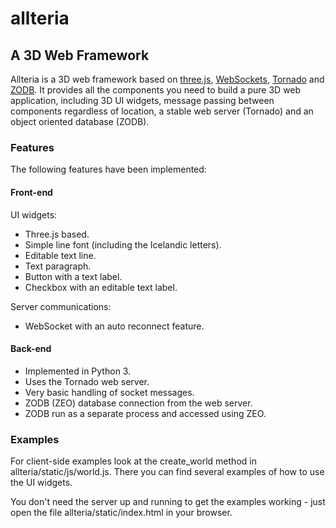 allteria
===========

## A 3D Web Framework

Allteria is a 3D web framework based on [three.js](https://github.com/mrdoob/three.js), [WebSockets](http://dev.w3.org/html5/websockets/), [Tornado](http://www.tornadoweb.org/) and [ZODB](http://www.zodb.org/). It provides all the components you need to build a pure 3D web application, including 3D UI widgets, message passing between components regardless of location, a stable web server (Tornado) and an object oriented database (ZODB).

### Features

The following features have been implemented:

#### Front-end

UI widgets:

* Three.js based.
* Simple line font (including the Icelandic letters).
* Editable text line.
* Text paragraph.
* Button with a text label.
* Checkbox with an editable text label.

Server communications:

* WebSocket with an auto reconnect feature.

#### Back-end

* Implemented in Python 3.
* Uses the Tornado web server.
* Very basic handling of socket messages.
* ZODB (ZEO) database connection from the web server.
* ZODB run as a separate process and accessed using ZEO.

### Examples

For client-side examples look at the create_world method in allteria/static/js/world.js. There you can find several examples of how to use the UI widgets.

You don't need the server up and running to get the examples working - just open the file allteria/static/index.html in your browser.
